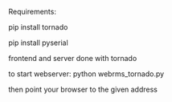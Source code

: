 Requirements:

pip install tornado

pip install pyserial

frontend and server done with tornado

to start webserver: python webrms_tornado.py

then point your browser to the given address

